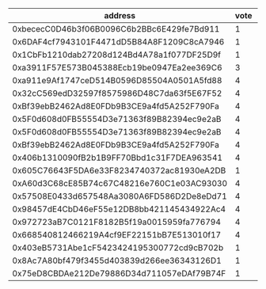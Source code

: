 address|vote|timestamp|signature
---|---|---|---
0xbececC0D46b3f06B0096C6b2BBc6E429fe7Bd911|1|1610455372|0xcffffdf9c243899b93ceba01c851f817865a8c56a1f71d168f9690d59808c5df7c0d23d6a918a4e8822c83ee0835228f4abe885ea9caf1cecc9a93397f8b74031b
0x6DAF4cf7943101F4471dD5B84A8F1209C8cA7946|1|1610455608|0x7afe869fc00721cb27bc19b0c899158dc69c8fa631e5a23051e05eadc4429fe75bcf4a1f179fd600524eb3c080ada82d7a9944814f865b9d1612c3efeaa042f41b
0x1CbFb1210dab27208d124Bd4A78a1f077DF25D9f|1|1610458021|0x7583101b990da2525452bfb6f5f045ce1241e3edc53acc612d4a89325412d03d7e695a4227f0c07abf7f9ba78657bfe665f1ea906b9d138b0b46255b145795ff1b
0xa3911F57E573B045388Ecb19be0947Ea2ee369C6|3|1610458141|0x92fa9b19cdfd1a0a5cb3c2bd8e9bca814e90458b571854910f2330656834f68859b0ec69954b92df1f016041041c4fc809852a3a6422379bdd512383443289571b
0xa911e9Af1747ceD514B0596D85504A0501A5fd88|4|1610467039|0xfe7673dee0b1a3293da700c0065ad0e3b6f4f298a517680bf7f980d9dc07531172bd0cd7dd6ea1d8d8fb06bdffd5908168afd26aa238b2a82486370e46cecdb01b
0x32cC569edD32597f8575986D48C7da63f5E67F52|4|1610476004|0xa689d4723da8d71e6244668ea98465c4f85648e09bdb771064416007a5124d1675bdbd1028a57b288240f0b3fbd396684512bc1558892840f0dd9d196f9705aa1c
0xBf39ebB2462Ad8E0FDb9B3CE9a4fd5A252F790Fa|4|1610484130|0x4812b6154479c2f58b6d1d29984fb6d24b4ac6a0406eb59f4634d67d0978540913867ec170ca088ca15de92ccb081da28e9db952c70bdf57e99bc4b82114a88d1b
0x5F0d608d0FB55554D3e71363f89B82394ec9e2aB|4|1610484144|0x4cc5f9a827ee295244346e85a0a61015f3126a48c9a099916b0d80c33fe5ace41b3f7a5487d748b63dfb20a30f631b933bb26c8e7d9977f9bcd2d6fddabcda7b1b
0x5F0d608d0FB55554D3e71363f89B82394ec9e2aB|4|1610484159|0x13226eee9e145708cf1fee772f4d9e1c7b7b33a60f6207a2b6280726ee5e0278268df32b73176e80af0bd842a73e648d363eb01d057e60d09542bdfc00757f5b1b
0xBf39ebB2462Ad8E0FDb9B3CE9a4fd5A252F790Fa|4|1610484166|0x23faca0e17f076b6022f0552bb595ceff15d9238a2122f12466106f9147d17c1442b2c1051ff1ee17ea2bdfa20cf189372c99a4e1e4bc8d0f3f8d40025e366ce1b
0x406b1310090fB2b1B9FF70Bbd1c31F7DEA963541|4|1610488293|0x62b09c54dbe1327e47ce784188cbeb56481ce32f1721694f22cd9fdf96c78a68270ee3627d3a2b24c560269ce09d8e2f91fbd8ad58fc88768ca8581035bf09e91c
0x605C76643F5DA6e33F8234740372ac81930eA2DB|1|1610502726|0xab077d372318d09f0d2b89d67e2937803247cf0446c276a4a2eea715882eb75f4584061717bc747bbe3af3a665d9fd102fec8f9efbc49c0eeaab97dad82b64d21c
0xA60d3C68cE85B74c67C48216e760C1e03AC93030|4|1610508567|0xbbdb90eacf5c6827857b2314cf112852eea04ab885e50ab51fea116a42bf53c125b81bb35045db64a58fefa512e07e23445ee443f8c70cc43a5e89b3495c324d1b
0x57508E0433d657548Aa3080A6FD586D2De8eDd71|4|1610509563|0xada00fdb2888b1181dfbe4aaf39f413db33cc450c083b2433a54e79ec6e2f518446e50d1be92a235ce676f8628b3491cef07736f6c243bb375796af6953e8ee91b
0x98457dE4CbD46eF55e12DB8bb421145434922Ac4|4|1610512275|0x24caf30ec3d0e3b83885589d9398af33675352461172b15af68b6f24b1eddea17decf58601c03a59b0367a80a68d63b380d775942d115d2f0d5644f5c13000f71c
0x972723aB7C0121F8182B5f19a0015959fa776794|4|1610523705|0x89801f6b51afcbff61edf3c1497c0f2be89d18447471793d027d3a3ca1f69bfe6c8d1e6174306fefeb9efbec4beae61e711349072269b0261f0574aa7a855ee51c
0x668540812466219A4cf9EF22151bB7E513010f17|4|1610524386|0xd28735663b0a9815f52e6c02d4ce992c65f66939e88d8fd8d0528f4af2a9f40b0e6580cb2cc7ec0cdab441362673b339a93a16be1d78b36010f4b01d7ff28b791b
0x403eB5731Abe1cF5423424195300772cd9cB702b|1|1610531333|0x96386cf6213f3226d48f9faafc4388b04744145b2f4a583510701e1a92fd8e8f368502d48734cc37b33e1f1a3af2153cd25f764b9f28385bdf4ce2c24bd3eead1b
0x8Ac7A80bf479f3455d403839d266ee36343126D1|1|1610531607|0x0ec6bac283a6e320525dce4a8c09c19b68b2e2f3b56fbc49ed5529f4a38a257921483c9e990dc126c37ad9b68711e5dd2c2328a6d967c5edd6e78150d3e746b51b
0x75eD8CBDAe212De79886D34d711057eDAf79B74F|1|1610539294|0xc9feedd5b5a93b70d952b20750ebdc992b61407ac675e147ebb46730ad080e811f037be8f195cd0d8abca954ae4e88ff50469929383387a7543e6951f6f068b01b